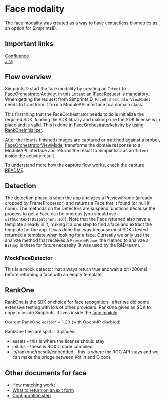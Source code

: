 # Face modality

The face modality was created as a way to have contactless biometrics as an option for SimprintsID.

##  Important links
[Confluence](https://simprints.atlassian.net/wiki/spaces/CS/overview)  
[Jira](https://simprints.atlassian.net/secure/RapidBoard.jspa?rapidView=19)

## Flow overview

SimprintsID start the face modality by creating an `Intent` to [FaceOrchestratorActivity](src/main/java/com/simprints/face/orchestrator/FaceOrchestratorActivity.kt). In this `Intent` an [IFaceRequest](../moduleapi/src/main/java/com/simprints/moduleapi/face/requests/IFaceRequest.kt) is mandatory. When getting the request from SimprintsID, `FaceOrchestratorViewModel` needs to transform it from a ModuleAPI interface to a domain class.

This first thing that the FaceOrchestrator needs to do is initialize the required SDK, loading the SDK library and making sure the SDK license is in place and is valid. This is done in  [FaceOrchestratorActivity](src/main/java/com/simprints/face/orchestrator/FaceOrchestratorActivity.kt) by using [RankOneInitializer](src/main/java/com/simprints/face/models/RankOneInitializer.kt).

After the flow is finished (images are captured or matched against a probe), [FaceOrchestratorViewModel](src/main/java/com/simprints/face/orchestrator/FaceOrchestratorViewModel.kt) transforms the domain response to a ModuleAPI interface and returns the result to SimprintsID as an `Intent` inside the activity result.

To understand more how the capture flow works, check the capture [README](src/main/java/com/simprints/face/capture/README.md).

## Detection

The detection phase is when the app analyzes a PreviewFrame (already cropped by FrameProcessor) and returns a Face that it found (or null if none). The methods on the Detectors are suspend functions because the process to get a Face can be onerous (you should use `withContext(Dispatchers.IO)`). Note that the Face returned also have a template already in it, making it a one step to find a face and extract the template for the app. It was done that way because most SDKs tested returned a template when looking for a face. Currently we only use the analyze method that receives a `PreviewFrame`, the method to analyze a `Bitmap` is there for future necessity (it was used by the R&D team).

### MockFaceDetector

This is a mock detector that always return true and wait a bit (200ms) before returning a face with an empty template.

## RankOne

RankOne is the SDK of choice for face recognition - after we did some extensive testing with lots of other providers. RankOne gives an SDK to copy to inside Simprints. It lives inside the [face module](src/main/java/io/rankone/rocsdk/embedded).

Current RankOne version = 1.23 (with OpenMP disabled)

RankOne files are split in 3 places:
- assets - this is where the license should stay
- jniLibs - these is ROC C code compiled
- io/rankone/rocsdk/embedded - this is where the ROC API stays and we can make the bridge between Kotlin and C code

## Other documents for face
- [How matching works](/face/src/main/java/com/simprints/face/match/README.md)
- [What to return on an exit form](/face/src/main/java/com/simprints/face/exitform/README.md)
- [Configuration step](/face/src/main/java/com/simprints/face/configuration/README.md)
